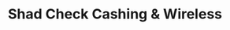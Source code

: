 ---
title: "Shad Check Cashing & Wireless"
url: /chester/shad-check-cashing-and-wireless/
shop: convenience
---